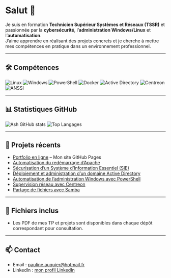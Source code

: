 # Salut 👋

Je suis en formation **Technicien Supérieur Systèmes et Réseaux (TSSR)** et passionnée par la **cybersécurité**, l’**administration Windows/Linux** et l’**automatisation**.  
J’aime apprendre en réalisant des projets concrets et je cherche à mettre mes compétences en pratique dans un environnement professionnel.  

---

## 🛠 Compétences

![Linux](https://img.shields.io/badge/Linux-Debian-blue)
![Windows](https://img.shields.io/badge/Windows-Server-brightgreen)
![PowerShell](https://img.shields.io/badge/PowerShell-blue?logo=powershell)
![Docker](https://img.shields.io/badge/Docker-Container-lightblue?logo=docker)
![Active Directory](https://img.shields.io/badge/Active%20Directory-blueviolet)
![Centreon](https://img.shields.io/badge/Centreon-Supervision-orange)
![ANSSI](https://img.shields.io/badge/Securisation-ANSSI-red)

---

## 📊 Statistiques GitHub

![Ash GitHub stats](https://github-readme-stats.vercel.app/api?username=Ash5134&show_icons=true&theme=react)
![Top Langages](https://github-readme-stats.vercel.app/api/top-langs/?username=Ash5134&layout=compact&theme=react)

---

## 📂 Projets récents

- [Portfolio en ligne](https://github.com/Ash5134/Ash5134.github.io) – Mon site GitHub Pages  
- [Automatisation du redémarrage d’Apache](https://github.com/Ash5134/Automatisation-du-redemarrage-d-Apache)  
- [Sécurisation d’un Système d’Information Essentiel (SIE)](https://github.com/Ash5134/Securisation-d-un-Systeme-d-Information-Essentiel-SIE-selon-les-recommandations-ANSSI)  
- [Déploiement et administration d’un domaine Active Directory](https://github.com/Ash5134/Deploiement-et-administration-d-un-domaine-Active-Directory)  
- [Automatisation de l’administration Windows avec PowerShell](https://github.com/Ash5134/PowerShell-Automatisation-de-l-administration-Windows)  
- [Supervision réseau avec Centreon](https://github.com/Ash5134/Supervision-reseau-avec-Centreon)  
- [Partage de fichiers avec Samba](https://github.com/Ash5134/Partage-de-fichiers-avec-Samba)  

---

## 📄 Fichiers inclus
- Les PDF de mes TP et projets sont disponibles dans chaque dépôt correspondant pour consultation.

---

## 📫 Contact
- Email : pauline.auquier@hotmail.fr
- LinkedIn : [mon profil LinkedIn](https://www.[linkedin.com/in/tonprofil](https://www.linkedin.com/in/pauline-auquier-a96934314?lipi=urn%3Ali%3Apage%3Ad_flagship3_profile_view_base_contact_details%3BeM83TdUXTROy1eetmN59Jg%3D%3D))
